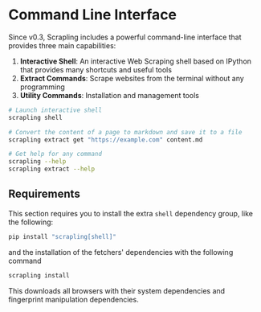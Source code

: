 # Command Line Interface

Since v0.3, Scrapling includes a powerful command-line interface that provides three main capabilities:

1. **Interactive Shell**: An interactive Web Scraping shell based on IPython that provides many shortcuts and useful tools
2. **Extract Commands**: Scrape websites from the terminal without any programming
3. **Utility Commands**: Installation and management tools

```bash
# Launch interactive shell
scrapling shell

# Convert the content of a page to markdown and save it to a file
scrapling extract get "https://example.com" content.md

# Get help for any command
scrapling --help
scrapling extract --help
```

## Requirements
This section requires you to install the extra `shell` dependency group, like the following:
```bash
pip install "scrapling[shell]"
```
and the installation of the fetchers' dependencies with the following command
```bash
scrapling install
```
This downloads all browsers with their system dependencies and fingerprint manipulation dependencies.